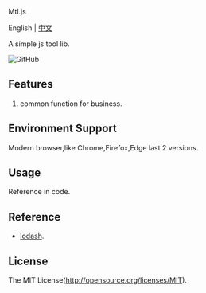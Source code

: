 Mtl.js

English | [中文](README-zh.md)

A simple js tool lib.

![GitHub](https://img.shields.io/github/license/Yu-Rooter/Mtl-js)

## Features

1. common function for business.

## Environment Support

Modern browser,like Chrome,Firefox,Edge last 2 versions.

## Usage

Reference in code.

## Reference

- [lodash](https://github.com/lodash/lodash).

## License

The MIT License(http://opensource.org/licenses/MIT).
